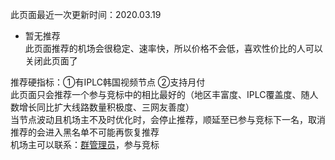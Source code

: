 此页面最近一次更新时间：2020.03.19                     
* 暂无推荐              
此页面推荐的机场会很稳定、速率快，所以价格不会低，喜欢性价比的人可以关闭此页面了                       

推荐硬指标：①有IPLC韩国视频节点 ②支持月付                 
此页面只会推荐一个参与竞标中的相比最好的（地区丰富度、IPLC覆盖度、随人数增长同比扩大线路数量积极度、三网友善度）              
当节点波动且机场主不及时优化时，会停止推荐，顺延至已参与竞标下一名，取消推荐的会进入黑名单不可能再恢复推荐               
机场主可以联系：[群管理员](https://t.me/wefuxkgfw)，参与竞标                  
